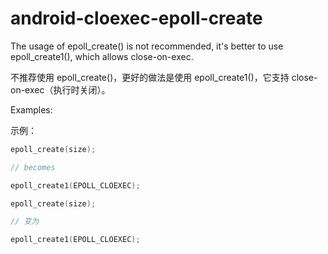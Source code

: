 # android-cloexec-epoll-create

The usage of epoll_create() is not recommended, it's better to use epoll_create1(), which allows close-on-exec.

不推荐使用 epoll_create()，更好的做法是使用 epoll_create1()，它支持 close-on-exec（执行时关闭）。

Examples:

示例：

```c++
epoll_create(size);

// becomes

epoll_create1(EPOLL_CLOEXEC);
```

```c++
epoll_create(size);

// 变为

epoll_create1(EPOLL_CLOEXEC);
```
